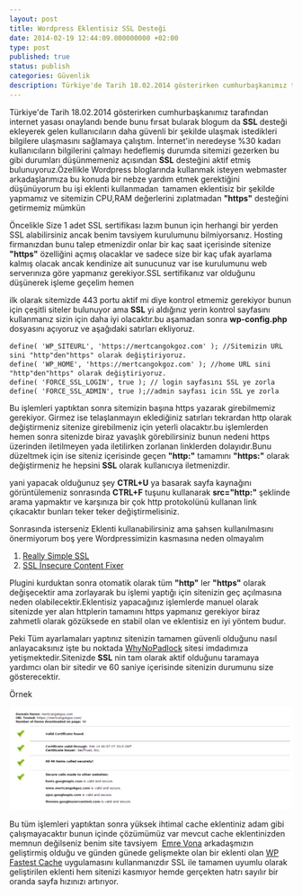 ```yaml
---
layout: post
title: Wordpress Eklentisiz SSL Desteği
date: 2014-02-19 12:44:09.000000000 +02:00
type: post
published: true
status: publish
categories: Güvenlik
description: Türkiye'de Tarih 18.02.2014 gösterirken cumhurbaşkanımız tarafından internet yasası onaylandı bende bunu fırsat bularak bloğumu SSL desteği
---
```


Türkiye'de Tarih 18.02.2014 gösterirken cumhurbaşkanımız tarafından internet yasası onaylandı bende bunu fırsat bularak blogum da **SSL** desteği ekleyerek gelen kullanıcıların daha güvenli bir şekilde ulaşmak istedikleri bilgilere ulaşmasını sağlamaya çalıştım. İnternet'in neredeyse %30 kadarı kullanıcıların bilgilerini çalmayı hedeflemiş durumda sitemizi gezerken bu gibi durumları düşünmemeniz açısından **SSL** desteğini aktif etmiş bulunuyoruz.Özellikle Wordpress bloglarında kullanmak isteyen webmaster arkadaşlarımıza bu konuda bir nebze yardım etmek gerektiğini düşünüyorum bu işi eklenti kullanmadan &nbsp;tamamen eklentisiz bir şekilde yapmamız ve sitemizin CPU,RAM değerlerini zıplatmadan **"https"** desteğini getirmemiz mümkün

Öncelikle Size 1 adet SSL sertifikası lazım bunun için herhangi bir yerden SSL alabilirsiniz ancak benim tavsiyem kurulumunu bilmiyorsanız. Hosting firmanızdan bunu talep etmenizdir onlar bir kaç saat içerisinde sitenize **"https"** özelliğini açmış olacaklar ve sadece size bir kaç ufak ayarlama kalmış olacak ancak kendinize ait sunucunuz var ise kurulumunu web serverınıza göre yapmanız gerekiyor.SSL sertifikanız var olduğunu düşünerek işleme geçelim hemen

ilk olarak sitemizde 443 portu aktif mi diye kontrol etmemiz gerekiyor bunun için çeşitli siteler bulunuyor ama **SSL** yi aldığınız yerin kontrol sayfasını kullanmanız sizin için daha iyi olacaktır.bu aşamadan sonra **wp-config.php** dosyasını açıyoruz ve aşağıdaki satırları ekliyoruz.

    define( 'WP_SITEURL', 'https://mertcangokgoz.com' ); //Sitemizin URL sini "http"den"https" olarak değiştiriyoruz.
    define( 'WP_HOME', 'https://mertcangokgoz.com' ); //home URL sini "http"den"https" olarak değiştiriyoruz.
    define( 'FORCE_SSL_LOGIN', true ); // login sayfasını SSL ye zorla
    define( 'FORCE_SSL_ADMIN', true );//admin sayfası icin SSL ye zorla

Bu işlemleri yaptıktan sonra sitemizin başına https yazarak girebilmemiz gerekiyor. Girmez ise telaşlanmayın eklediğiniz satırları tekrardan http olarak değiştirmeniz sitenize girebilmeniz için yeterli olacaktır.bu işlemlerden hemen sonra sitenizde biraz yavaşlık görebilirsiniz bunun nedeni https üzerinden iletilmeyen yada iletilirken zorlanan linklerden dolayıdır.Bunu düzeltmek için ise siteniz içerisinde geçen **"http:"** tamamını **"https:"** olarak değiştirmeniz he hepsini **SSL** olarak kullanıcıya iletmenizdir.

yani yapacak olduğunuz şey **CTRL+U** ya basarak sayfa kaynağını görüntülemeniz sonrasında **CTRL+F** tuşunu kullanarak **src="http:"** şeklinde arama yapmaktır ve karşınıza bir çok http protokolünü kullanan link çıkacaktır bunları teker teker değiştirmelisiniz.

Sonrasında isterseniz Eklenti kullanabilirsiniz ama şahsen kullanılmasını önermiyorum boş yere Wordpressimizin kasmasına neden olmayalım

1. [Really Simple SSL](https://wordpress.org/plugins/really-simple-ssl/)
2. [SSL İnsecure Content Fixer](https://wordpress.org/plugins/ssl-insecure-content-fixer/)

Plugini kurduktan sonra otomatik olarak tüm **"http"** ler **"https"** olarak değişecektir ama zorlayarak bu işlemi yaptığı için sitenizin geç açılmasına neden olabilecektir.Eklentisiz yapacağınız işlemlerde manuel olarak sitenizde yer alan httplerin tamamını https yapmanız gerekiyor biraz zahmetli olarak gözüksede en stabil olan ve eklentisiz en iyi yöntem budur.

Peki Tüm ayarlamaları yaptınız sitenizin tamamen güvenli olduğunu nasıl anlayacaksınız işte bu noktada [WhyNoPadlock](https://www.whynopadlock.com/) sitesi imdadımıza yetişmektedir.Sitenizde **SSL** nin tam olarak aktif olduğunu taramaya yardımcı olan bir sitedir ve 60 saniye içerisinde sitenizin durumunu size gösterecektir.

Örnek

![whynopadlock](/assets/whynopadlock.png)

Bu tüm işlemleri yaptıktan sonra yüksek ihtimal cache eklentiniz adam gibi çalışmayacaktır bunun içinde çözümümüz var mevcut cache eklentinizden memnun değilseniz benim site tavsiyem&nbsp; [Emre Vona](http://profiles.wordpress.org/emrevona/)&nbsp;arkadaşmızın geliştirmiş olduğu ve günden günede gelişmekte olan bir eklenti olan [WP Fastest Cache](https://wordpress.org/plugins/wp-fastest-cache/) uygulamasını kullanmanızdır SSL ile tamamen uyumlu olarak geliştirilen eklenti hem sitenizi kasmıyor hemde gerçekten hatrı sayılır bir oranda sayfa hızınızı artırıyor. [
](http://profiles.wordpress.org/emrevona/)
